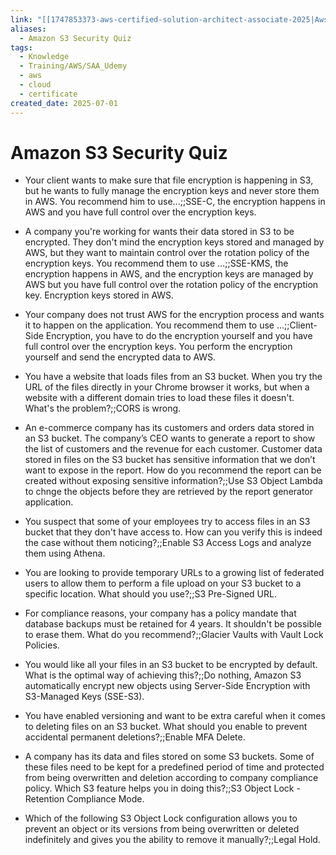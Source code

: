 ```yaml
---
link: "[[1747853373-aws-certified-solution-architect-associate-2025|Aws Certified Solution Architect Associate 2025]]"
aliases:
  - Amazon S3 Security Quiz
tags:
  - Knowledge
  - Training/AWS/SAA_Udemy
  - aws
  - cloud
  - certificate
created_date: 2025-07-01
---
```

# Amazon S3 Security Quiz
- Your client wants to make sure that file encryption is happening in S3, but he wants to fully manage the encryption keys and never store them in AWS. You recommend him to use...;;SSE-C, the encryption happens in AWS and you have full control over the encryption keys.
<!--SR:!2025-11-05,72,250-->
- A company you're working for wants their data stored in S3 to be encrypted. They don't mind the encryption keys stored and managed by AWS, but they want to maintain control over the rotation policy of the encryption keys. You recommend them to use ...;;SSE-KMS, the encryption happens in AWS, and the encryption keys are managed by AWS but you have full control over the rotation policy of the encryption key. Encryption keys stored in AWS.
<!--SR:!2025-11-30,109,310-->
- Your company does not trust AWS for the encryption process and wants it to happen on the application. You recommend them to use ...;;Client-Side Encryption, you have to do the encryption yourself and you have full control over the encryption keys. You perform the encryption yourself and send the encrypted data to AWS.
<!--SR:!2026-01-16,120,290-->
- You have a website that loads files from an S3 bucket. When you try the URL of the files directly in your Chrome browser it works, but when a website with a different domain tries to load these files it doesn't. What's the problem?;;CORS is wrong.
<!--SR:!2026-06-27,275,330-->
- An e-commerce company has its customers and orders data stored in an S3 bucket. The company’s CEO wants to generate a report to show the list of customers and the revenue for each customer. Customer data stored in files on the S3 bucket has sensitive information that we don’t want to expose in the report. How do you recommend the report can be created without exposing sensitive information?;;Use S3 Object Lambda to chnge the objects before they are retrieved by the report generator application.
<!--SR:!2026-02-17,165,310-->
- You suspect that some of your employees try to access files in an S3 bucket that they don't have access to. How can you verify this is indeed the case without them noticing?;;Enable S3 Access Logs and analyze them using Athena.
<!--SR:!2025-12-20,58,270-->
- You are looking to provide temporary URLs to a growing list of federated users to allow them to perform a file upload on your S3 bucket to a specific location. What should you use?;;S3 Pre-Signed URL.
<!--SR:!2026-02-27,177,310-->
- For compliance reasons, your company has a policy mandate that database backups must be retained for 4 years. It shouldn't be possible to erase them. What do you recommend?;;Glacier Vaults with Vault Lock Policies.
<!--SR:!2025-12-24,82,210-->
- You would like all your files in an S3 bucket to be encrypted by default. What is the optimal way of achieving this?;;Do nothing, Amazon S3 automatically encrypt new objects using Server-Side Encryption with S3-Managed Keys (SSE-S3).
<!--SR:!2025-12-31,128,290-->
- You have enabled versioning and want to be extra careful when it comes to deleting files on an S3 bucket. What should you enable to prevent accidental permanent deletions?;;Enable MFA Delete.
<!--SR:!2026-06-12,262,330-->
- A company has its data and files stored on some S3 buckets. Some of these files need to be kept for a predefined period of time and protected from being overwritten and deletion according to company compliance policy. Which S3 feature helps you in doing this?;;S3 Object Lock - Retention Compliance Mode.
<!--SR:!2026-01-02,115,250-->
- Which of the following S3 Object Lock configuration allows you to prevent an object or its versions from being overwritten or deleted indefinitely and gives you the ability to remove it manually?;;Legal Hold.
<!--SR:!2026-02-26,125,310-->




